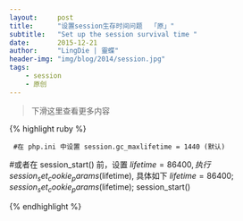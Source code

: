 ```yaml
---
layout:     post
title:      "设置session生存时间问题  「原」"
subtitle:   "Set up the session survival time "
date:       2015-12-21
author:     "LingDie | 靈蝶"
header-img: "img/blog/2014/session.jpg"
tags:
    - session
    - 原创
---
```


> 下滑这里查看更多内容

{% highlight ruby %}

     #在 php.ini 中设置 session.gc_maxlifetime = 1440 (默认)
 
 #或者在 session_start() 前，设置 $lifetime = 86400 , 执行 session_set_cookie_params($lifetime), 具体如下
 $lifetime = 86400;
 session_set_cookie_params($lifetime);
 session_start()

{% endhighlight %}